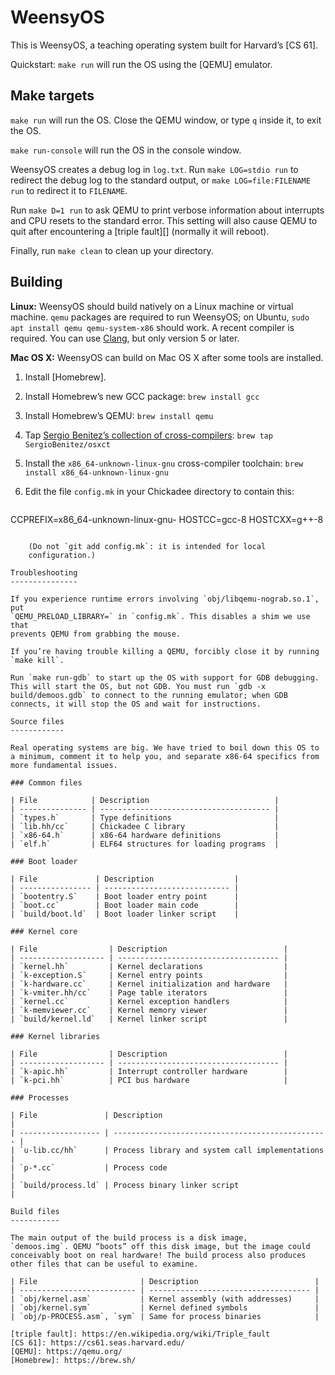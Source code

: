 WeensyOS
========

This is WeensyOS, a teaching operating system built for Harvard’s
[CS 61].

Quickstart: `make run` will run the OS using the [QEMU] emulator.

Make targets
------------

`make run` will run the OS. Close the QEMU window, or type `q` inside
it, to exit the OS.

`make run-console` will run the OS in the console window.

WeensyOS creates a debug log in `log.txt`. Run `make LOG=stdio run` to
redirect the debug log to the standard output, or `make
LOG=file:FILENAME run` to redirect it to `FILENAME`.

Run `make D=1 run` to ask QEMU to print verbose information about interrupts
and CPU resets to the standard error. This setting will also cause QEMU to
quit after encountering a [triple fault][] (normally it will reboot).

Finally, run `make clean` to clean up your directory.

Building
--------

**Linux:** WeensyOS should build natively on a Linux machine or
virtual machine. `qemu` packages are required to run WeensyOS; on
Ubuntu, `sudo apt install qemu qemu-system-x86` should work. A recent
compiler is required. You can use [Clang](https://clang.llvm.org/),
but only version 5 or later.

**Mac OS X:** WeensyOS can build on Mac OS X after some tools are installed.

1. Install [Homebrew].
2. Install Homebrew’s new GCC package: `brew install gcc`
3. Install Homebrew’s QEMU: `brew install qemu`
4. Tap [Sergio Benitez’s collection of cross-compilers](https://github.com/SergioBenitez/homebrew-osxct): `brew tap SergioBenitez/osxct`
5. Install the `x86_64-unknown-linux-gnu` cross-compiler toolchain: `brew install x86_64-unknown-linux-gnu`
6. Edit the file `config.mk` in your Chickadee directory to contain this:

    ```make
CCPREFIX=x86_64-unknown-linux-gnu-
HOSTCC=gcc-8
HOSTCXX=g++-8
```

    (Do not `git add config.mk`: it is intended for local
    configuration.)

Troubleshooting
---------------

If you experience runtime errors involving `obj/libqemu-nograb.so.1`, put
`QEMU_PRELOAD_LIBRARY=` in `config.mk`. This disables a shim we use that
prevents QEMU from grabbing the mouse.

If you’re having trouble killing a QEMU, forcibly close it by running
`make kill`.

Run `make run-gdb` to start up the OS with support for GDB debugging.
This will start the OS, but not GDB. You must run `gdb -x
build/demoos.gdb` to connect to the running emulator; when GDB
connects, it will stop the OS and wait for instructions.

Source files
------------

Real operating systems are big. We have tried to boil down this OS to
a minimum, comment it to help you, and separate x86-64 specifics from
more fundamental issues.

### Common files

| File            | Description                            |
| --------------- | -------------------------------------- |
| `types.h`       | Type definitions                       |
| `lib.hh/cc`     | Chickadee C library                    |
| `x86-64.h`      | x86-64 hardware definitions            |
| `elf.h`         | ELF64 structures for loading programs  |

### Boot loader

| File             | Description                  |
| ---------------- | ---------------------------- |
| `bootentry.S`    | Boot loader entry point      |
| `boot.cc`        | Boot loader main code        |
| `build/boot.ld`  | Boot loader linker script    |

### Kernel core

| File                | Description                          |
| ------------------- | ------------------------------------ |
| `kernel.hh`         | Kernel declarations                  |
| `k-exception.S`     | Kernel entry points                  |
| `k-hardware.cc`     | Kernel initialization and hardware   |
| `k-vmiter.hh/cc`    | Page table iterators                 |
| `kernel.cc`         | Kernel exception handlers            |
| `k-memviewer.cc`    | Kernel memory viewer                 |
| `build/kernel.ld`   | Kernel linker script                 |

### Kernel libraries

| File                | Description                          |
| ------------------- | ------------------------------------ |
| `k-apic.hh`         | Interrupt controller hardware        |
| `k-pci.hh`          | PCI bus hardware                     |

### Processes

| File               | Description                                      |
| ------------------ | ------------------------------------------------ |
| `u-lib.cc/hh`      | Process library and system call implementations  |
| `p-*.cc`           | Process code                                     |
| `build/process.ld` | Process binary linker script                     |

Build files
-----------

The main output of the build process is a disk image,
`demoos.img`. QEMU “boots” off this disk image, but the image could
conceivably boot on real hardware! The build process also produces
other files that can be useful to examine.

| File                       | Description                          |
| -------------------------- | ------------------------------------ |
| `obj/kernel.asm`           | Kernel assembly (with addresses)     |
| `obj/kernel.sym`           | Kernel defined symbols               |
| `obj/p-PROCESS.asm`, `sym` | Same for process binaries            |

[triple fault]: https://en.wikipedia.org/wiki/Triple_fault
[CS 61]: https://cs61.seas.harvard.edu/
[QEMU]: https://qemu.org/
[Homebrew]: https://brew.sh/
